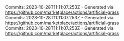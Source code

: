 Commits: 2023-10-28T11:11:07.253Z - Generated via https://github.com/marketplace/actions/artificial-grass
<br>
Commits: 2023-10-28T11:11:07.253Z - Generated via https://github.com/marketplace/actions/artificial-grass
<br>
Commits: 2023-10-28T11:11:07.253Z - Generated via https://github.com/marketplace/actions/artificial-grass
<br>
